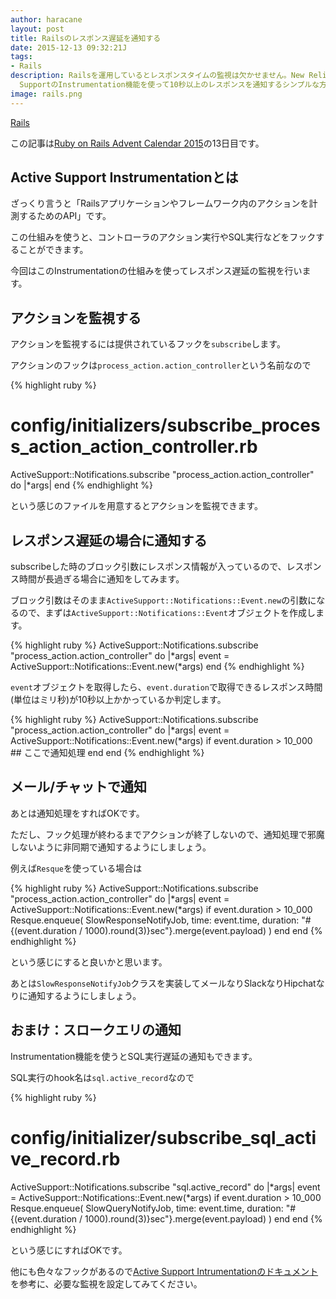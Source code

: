 ```yaml
---
author: haracane
layout: post
title: Railsのレスポンス遅延を通知する
date: 2015-12-13 09:32:21J
tags:
- Rails
description: Railsを運用しているとレスポンスタイムの監視は欠かせません。New Relicなどを使って監視している方が多いかと思いますが、今回はActive
  SupportのInstrumentation機能を使って10秒以上のレスポンスを通知するシンプルな方法をご紹介します。
image: rails.png
---
```

<!-- tag_links -->
[Rails](/tags/rails/)

<!-- content -->
この記事は[Ruby on Rails Advent Calendar 2015](http://qiita.com/advent-calendar/2015/rails)の13日目です。

## Active Support Instrumentationとは

ざっくり言うと「Railsアプリケーションやフレームワーク内のアクションを計測するためのAPI」です。

この仕組みを使うと、コントローラのアクション実行やSQL実行などをフックすることができます。

今回はこのInstrumentationの仕組みを使ってレスポンス遅延の監視を行います。

## アクションを監視する

アクションを監視するには提供されているフックを`subscribe`します。

アクションのフックは`process_action.action_controller`という名前なので

{% highlight ruby %}
# config/initializers/subscribe_process_action_action_controller.rb
ActiveSupport::Notifications.subscribe "process_action.action_controller" do |*args|
end
{% endhighlight %}

という感じのファイルを用意するとアクションを監視できます。

## レスポンス遅延の場合に通知する

subscribeした時のブロック引数にレスポンス情報が入っているので、レスポンス時間が長過ぎる場合に通知をしてみます。

ブロック引数はそのまま`ActiveSupport::Notifications::Event.new`の引数になるので、まずは`ActiveSupport::Notifications::Event`オブジェクトを作成します。

{% highlight ruby %}
ActiveSupport::Notifications.subscribe "process_action.action_controller" do |*args|
  event = ActiveSupport::Notifications::Event.new(*args)
end
{% endhighlight %}

`event`オブジェクトを取得したら、`event.duration`で取得できるレスポンス時間(単位はミリ秒)が10秒以上かかっているか判定します。

{% highlight ruby %}
ActiveSupport::Notifications.subscribe "process_action.action_controller" do |*args|
  event = ActiveSupport::Notifications::Event.new(*args)
  if event.duration > 10_000
    ## ここで通知処理
  end
end
{% endhighlight %}

## メール/チャットで通知

あとは通知処理をすればOKです。

ただし、フック処理が終わるまでアクションが終了しないので、通知処理で邪魔しないように非同期で通知するようにしましょう。

例えば`Resque`を使っている場合は

{% highlight ruby %}
ActiveSupport::Notifications.subscribe "process_action.action_controller" do |*args|
  event = ActiveSupport::Notifications::Event.new(*args)
  if event.duration > 10_000
    Resque.enqueue(
      SlowResponseNotifyJob,
      time: event.time,
      duration: "#{(event.duration / 1000).round(3)}sec"}.merge(event.payload)
    )
  end
end
{% endhighlight %}

という感じにすると良いかと思います。

あとは`SlowResponseNotifyJob`クラスを実装してメールなりSlackなりHipchatなりに通知するようにしましょう。

## おまけ：スロークエリの通知

Instrumentation機能を使うとSQL実行遅延の通知もできます。

SQL実行のhook名は`sql.active_record`なので

{% highlight ruby %}
# config/initializer/subscribe_sql_active_record.rb
ActiveSupport::Notifications.subscribe "sql.active_record" do |*args|
  event = ActiveSupport::Notifications::Event.new(*args)
  if event.duration > 10_000
    Resque.enqueue(
      SlowQueryNotifyJob,
      time: event.time,
      duration: "#{(event.duration / 1000).round(3)}sec"}.merge(event.payload)
    )
  end
end
{% endhighlight %}

という感じにすればOKです。

他にも色々なフックがあるので[Active Support Intrumentationのドキュメント](http://edgeguides.rubyonrails.org/active_support_instrumentation.html)を参考に、必要な監視を設定してみてください。
